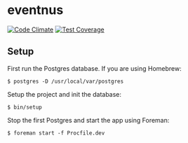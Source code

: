 # eventnus

[![Code Climate](https://codeclimate.com/github/zamakkat/eventnus/badges/gpa.svg)](https://codeclimate.com/github/zamakkat/eventnus)
[![Test Coverage](https://codeclimate.com/github/zamakkat/eventnus/badges/coverage.svg)](https://codeclimate.com/github/zamakkat/eventnus/coverage)

## Setup

First run the Postgres database. If you are using Homebrew:
```
$ postgres -D /usr/local/var/postgres
```

Setup the project and init the database:
```
$ bin/setup
```

Stop the first Postgres and start the app using Foreman:
```
$ foreman start -f Procfile.dev
```

